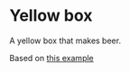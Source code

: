 # Yellow box

A yellow box that makes beer.

Based on [this example](https://github.com/mongoose-os-apps/aws-iot-heater)

